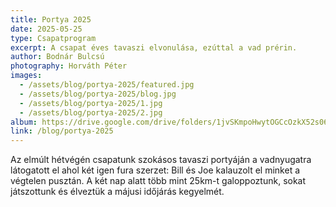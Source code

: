 ```yaml
---
title: Portya 2025
date: 2025-05-25
type: Csapatprogram
excerpt: A csapat éves tavaszi elvonulása, ezúttal a vad prérin.
author: Bodnár Bulcsú
photography: Horváth Péter
images: 
  - /assets/blog/portya-2025/featured.jpg
  - /assets/blog/portya-2025/blog.jpg
  - /assets/blog/portya-2025/1.jpg
  - /assets/blog/portya-2025/2.jpg
album: https://drive.google.com/drive/folders/1jvSKmpoHwytOGCcOzkX52s069Ez_KYGa?usp=sharing 
link: /blog/portya-2025
---
```


Az elmúlt hétvégén csapatunk szokásos tavaszi portyáján a vadnyugatra látogatott el 
ahol két igen fura szerzet: Bill és Joe kalauzolt el minket a végtelen pusztán. 
A két nap alatt több mint 25km-t galoppoztunk, sokat játszottunk 
és élveztük a májusi időjárás kegyelmét.

